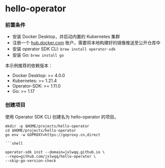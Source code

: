 # hello-operator

### 前置条件

* 安装 Docker Desktop，并启动内置的 Kubernetes 集群
* 注册一个 [hub.docker.com](https://hub.docker.com/) 账户，需要将本地构建好的镜像推送至公开仓库中
* 安装 operator SDK CLI: `brew install operator-sdk`
* 安装 Go: `brew install go`

本示例推荐的依赖版本：

* Docker Desktop: >= 4.0.0
* Kubernetes: >= 1.21.4
* Operator-SDK: >= 1.11.0
* Go: >= 1.17

### 创建项目

使用 Operator SDK CLI 创建名为 hello-operator 的项目。

```shell
mkdir -p $HOME/projects/hello-operator
cd $HOME/projects/hello-operator
go env -w GOPROXY=https://goproxy.cn,direct

```shell

operator-sdk init --domain=jxlwqq.github.io \
--repo=github.com/jxlwqq/hello-operator \
--skip-go-version-check
```